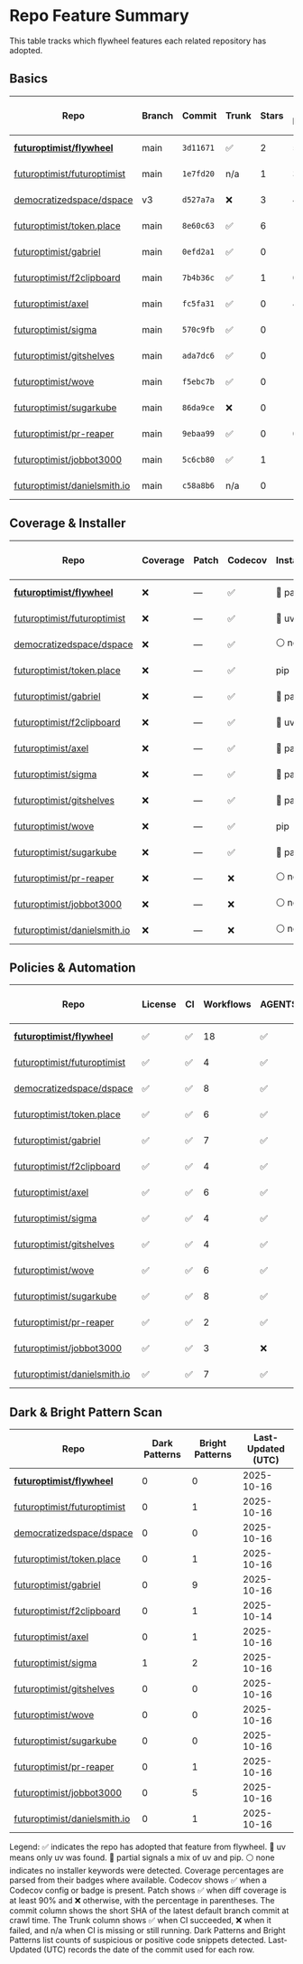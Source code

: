 # Repo Feature Summary

This table tracks which flywheel features each related repository has adopted.

<!-- spellchecker: disable -->
## Basics
| Repo | Branch | Commit | Trunk | Stars | Open Issues | Last-Updated (UTC) |
| ---- | ------ | ------ | ----- | ----- | ----------- | ----------------- |
| **[futuroptimist/flywheel](https://github.com/futuroptimist/flywheel)** | main | `3d11671` | ✅ | 2 | 5 | 2025-10-16 |
| [futuroptimist/futuroptimist](https://github.com/futuroptimist/futuroptimist) | main | `1e7fd20` | n/a | 1 | 3 | 2025-10-16 |
| [democratizedspace/dspace](https://github.com/democratizedspace/dspace) | v3 | `d527a7a` | ❌ | 3 | 44 | 2025-10-16 |
| [futuroptimist/token.place](https://github.com/futuroptimist/token.place) | main | `8e60c63` | ✅ | 6 | 11 | 2025-10-16 |
| [futuroptimist/gabriel](https://github.com/futuroptimist/gabriel) | main | `0efd2a1` | ✅ | 0 | 11 | 2025-10-16 |
| [futuroptimist/f2clipboard](https://github.com/futuroptimist/f2clipboard) | main | `7b4b36c` | ✅ | 1 | 0 | 2025-10-14 |
| [futuroptimist/axel](https://github.com/futuroptimist/axel) | main | `fc5fa31` | ✅ | 0 | 4 | 2025-10-16 |
| [futuroptimist/sigma](https://github.com/futuroptimist/sigma) | main | `570c9fb` | ✅ | 0 | 1 | 2025-10-16 |
| [futuroptimist/gitshelves](https://github.com/futuroptimist/gitshelves) | main | `ada7dc6` | ✅ | 0 | 1 | 2025-10-16 |
| [futuroptimist/wove](https://github.com/futuroptimist/wove) | main | `f5ebc7b` | ✅ | 0 | 1 | 2025-10-16 |
| [futuroptimist/sugarkube](https://github.com/futuroptimist/sugarkube) | main | `86da9ce` | ❌ | 0 | 14 | 2025-10-16 |
| [futuroptimist/pr-reaper](https://github.com/futuroptimist/pr-reaper) | main | `9ebaa99` | ✅ | 0 | 0 | 2025-10-16 |
| [futuroptimist/jobbot3000](https://github.com/futuroptimist/jobbot3000) | main | `5c6cb80` | ✅ | 1 | 11 | 2025-10-16 |
| [futuroptimist/danielsmith.io](https://github.com/futuroptimist/danielsmith.io) | main | `c58a8b6` | n/a | 0 | 1 | 2025-10-16 |

## Coverage & Installer
| Repo | Coverage | Patch | Codecov | Installer | Last-Updated (UTC) |
| ---- | -------- | ----- | ------- | --------- | ----------------- |
| **[futuroptimist/flywheel](https://github.com/futuroptimist/flywheel)** | ❌ | — | ✅ | 🔶 partial | 2025-10-16 |
| [futuroptimist/futuroptimist](https://github.com/futuroptimist/futuroptimist) | ❌ | — | ✅ | 🚀 uv | 2025-10-16 |
| [democratizedspace/dspace](https://github.com/democratizedspace/dspace) | ❌ | — | ✅ | ⚪ none | 2025-10-16 |
| [futuroptimist/token.place](https://github.com/futuroptimist/token.place) | ❌ | — | ✅ | pip | 2025-10-16 |
| [futuroptimist/gabriel](https://github.com/futuroptimist/gabriel) | ❌ | — | ✅ | 🔶 partial | 2025-10-16 |
| [futuroptimist/f2clipboard](https://github.com/futuroptimist/f2clipboard) | ❌ | — | ✅ | 🚀 uv | 2025-10-14 |
| [futuroptimist/axel](https://github.com/futuroptimist/axel) | ❌ | — | ✅ | 🔶 partial | 2025-10-16 |
| [futuroptimist/sigma](https://github.com/futuroptimist/sigma) | ❌ | — | ✅ | 🔶 partial | 2025-10-16 |
| [futuroptimist/gitshelves](https://github.com/futuroptimist/gitshelves) | ❌ | — | ✅ | 🔶 partial | 2025-10-16 |
| [futuroptimist/wove](https://github.com/futuroptimist/wove) | ❌ | — | ✅ | pip | 2025-10-16 |
| [futuroptimist/sugarkube](https://github.com/futuroptimist/sugarkube) | ❌ | — | ✅ | 🔶 partial | 2025-10-16 |
| [futuroptimist/pr-reaper](https://github.com/futuroptimist/pr-reaper) | ❌ | — | ❌ | ⚪ none | 2025-10-16 |
| [futuroptimist/jobbot3000](https://github.com/futuroptimist/jobbot3000) | ❌ | — | ❌ | ⚪ none | 2025-10-16 |
| [futuroptimist/danielsmith.io](https://github.com/futuroptimist/danielsmith.io) | ❌ | — | ❌ | ⚪ none | 2025-10-16 |

## Policies & Automation
| Repo | License | CI | Workflows | AGENTS.md | Code of Conduct | Contributing | Pre-commit | Last-Updated (UTC) |
| ---- | ------- | -- | --------- | --------- | --------------- | ------------ | ---------- | ----------------- |
| **[futuroptimist/flywheel](https://github.com/futuroptimist/flywheel)** | ✅ | ✅ | 18 | ✅ | ✅ | ✅ | ✅ | 2025-10-16 |
| [futuroptimist/futuroptimist](https://github.com/futuroptimist/futuroptimist) | ✅ | ✅ | 4 | ✅ | ✅ | ✅ | ✅ | 2025-10-16 |
| [democratizedspace/dspace](https://github.com/democratizedspace/dspace) | ✅ | ✅ | 8 | ✅ | ✅ | ✅ | ✅ | 2025-10-16 |
| [futuroptimist/token.place](https://github.com/futuroptimist/token.place) | ✅ | ✅ | 6 | ✅ | ✅ | ✅ | ✅ | 2025-10-16 |
| [futuroptimist/gabriel](https://github.com/futuroptimist/gabriel) | ✅ | ✅ | 7 | ✅ | ✅ | ✅ | ✅ | 2025-10-16 |
| [futuroptimist/f2clipboard](https://github.com/futuroptimist/f2clipboard) | ✅ | ✅ | 4 | ✅ | ✅ | ✅ | ✅ | 2025-10-14 |
| [futuroptimist/axel](https://github.com/futuroptimist/axel) | ✅ | ✅ | 6 | ✅ | ✅ | ✅ | ✅ | 2025-10-16 |
| [futuroptimist/sigma](https://github.com/futuroptimist/sigma) | ✅ | ✅ | 4 | ✅ | ✅ | ✅ | ✅ | 2025-10-16 |
| [futuroptimist/gitshelves](https://github.com/futuroptimist/gitshelves) | ✅ | ✅ | 4 | ✅ | ❌ | ❌ | ❌ | 2025-10-16 |
| [futuroptimist/wove](https://github.com/futuroptimist/wove) | ✅ | ✅ | 6 | ✅ | ✅ | ✅ | ✅ | 2025-10-16 |
| [futuroptimist/sugarkube](https://github.com/futuroptimist/sugarkube) | ✅ | ✅ | 8 | ✅ | ✅ | ✅ | ✅ | 2025-10-16 |
| [futuroptimist/pr-reaper](https://github.com/futuroptimist/pr-reaper) | ✅ | ✅ | 2 | ✅ | ✅ | ✅ | ❌ | 2025-10-16 |
| [futuroptimist/jobbot3000](https://github.com/futuroptimist/jobbot3000) | ✅ | ✅ | 3 | ❌ | ❌ | ❌ | ❌ | 2025-10-16 |
| [futuroptimist/danielsmith.io](https://github.com/futuroptimist/danielsmith.io) | ✅ | ✅ | 7 | ✅ | ❌ | ❌ | ✅ | 2025-10-16 |

## Dark & Bright Pattern Scan
| Repo | Dark Patterns | Bright Patterns | Last-Updated (UTC) |
| ---- | ------------- | --------------- | ----------------- |
| **[futuroptimist/flywheel](https://github.com/futuroptimist/flywheel)** | 0 | 0 | 2025-10-16 |
| [futuroptimist/futuroptimist](https://github.com/futuroptimist/futuroptimist) | 0 | 1 | 2025-10-16 |
| [democratizedspace/dspace](https://github.com/democratizedspace/dspace) | 0 | 0 | 2025-10-16 |
| [futuroptimist/token.place](https://github.com/futuroptimist/token.place) | 0 | 1 | 2025-10-16 |
| [futuroptimist/gabriel](https://github.com/futuroptimist/gabriel) | 0 | 9 | 2025-10-16 |
| [futuroptimist/f2clipboard](https://github.com/futuroptimist/f2clipboard) | 0 | 1 | 2025-10-14 |
| [futuroptimist/axel](https://github.com/futuroptimist/axel) | 0 | 1 | 2025-10-16 |
| [futuroptimist/sigma](https://github.com/futuroptimist/sigma) | 1 | 2 | 2025-10-16 |
| [futuroptimist/gitshelves](https://github.com/futuroptimist/gitshelves) | 0 | 0 | 2025-10-16 |
| [futuroptimist/wove](https://github.com/futuroptimist/wove) | 0 | 0 | 2025-10-16 |
| [futuroptimist/sugarkube](https://github.com/futuroptimist/sugarkube) | 0 | 0 | 2025-10-16 |
| [futuroptimist/pr-reaper](https://github.com/futuroptimist/pr-reaper) | 0 | 1 | 2025-10-16 |
| [futuroptimist/jobbot3000](https://github.com/futuroptimist/jobbot3000) | 0 | 5 | 2025-10-16 |
| [futuroptimist/danielsmith.io](https://github.com/futuroptimist/danielsmith.io) | 0 | 1 | 2025-10-16 |

Legend: ✅ indicates the repo has adopted that feature from flywheel. 🚀 uv means only uv was found. 🔶 partial signals a mix of uv and pip. ⚪ none indicates no installer keywords were detected.
Coverage percentages are parsed from their badges where available. Codecov shows ✅ when a Codecov config or badge is present. Patch shows ✅ when diff coverage is at least 90% and ❌ otherwise, with the percentage in parentheses.
The commit column shows the short SHA of the latest default branch commit at crawl time. The Trunk column shows ✅ when CI succeeded, ❌ when it failed, and n/a when CI is missing or still running. Dark Patterns and Bright Patterns list counts of suspicious or positive code snippets detected.
Last-Updated (UTC) records the date of the commit used for each row.
